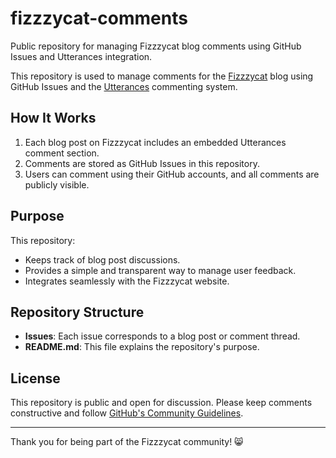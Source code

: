 # fizzzycat-comments
Public repository for managing Fizzzycat blog comments using GitHub Issues and Utterances integration.

This repository is used to manage comments for the [Fizzzycat](https://www.fizzzycat.com) blog using GitHub Issues and the [Utterances](https://utteranc.es) commenting system.

## How It Works
1. Each blog post on Fizzzycat includes an embedded Utterances comment section.
2. Comments are stored as GitHub Issues in this repository.
3. Users can comment using their GitHub accounts, and all comments are publicly visible.

## Purpose
This repository:
- Keeps track of blog post discussions.
- Provides a simple and transparent way to manage user feedback.
- Integrates seamlessly with the Fizzzycat website.

## Repository Structure
- **Issues**: Each issue corresponds to a blog post or comment thread.
- **README.md**: This file explains the repository's purpose.

## License
This repository is public and open for discussion. Please keep comments constructive and follow [GitHub's Community Guidelines](https://docs.github.com/en/github/site-policy/github-community-guidelines).

---

Thank you for being part of the Fizzzycat community! 😸

